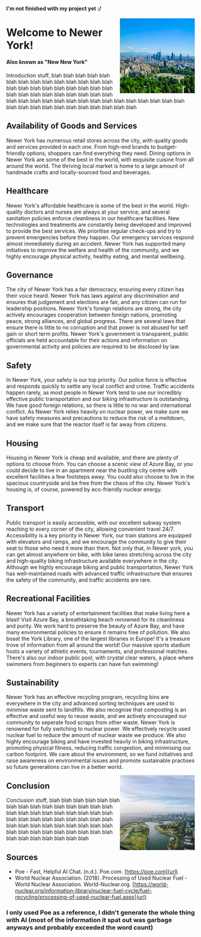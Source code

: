 <link rel="shortcut icon" type="image/x-icon" href="favicon.ico?">

#### I'm not finished with my project yet :/

<img align="right" width="200" height="200" src="./images/nature.jpg" alt="image of city filled with nature">

# Welcome to Newer York! 

#### Also known as "New New York"

Introduction stuff, blah blah blah blah blah blah blah blah blah blah blah blah blah blah blah blah blah blah blah blah blah blah blah blah blah blah blah blah blah blah blah blah blah blah blah blah blah blah blah blah blah blah blah blah blah blah blah blah blah blah blah blah blah blah blah blah blah blah

## Availability of Goods and Services

Newer York has numerous retail stores across the city, with quality goods and services provided in each one. From high-end brands to budget-friendly options, shoppers can find everything they need. Dining options in Newer York are some of the best in the world, with exquisite cuisine from all around the world. The thriving local market is home to a large amount of handmade crafts and locally-sourced food and beverages. 

## Healthcare

Newer York's affordable healthcare is some of the best in the world. High-quality doctors and nurses are always at your service, and several sanitation policies enforce cleanliness in our healthcare facilities. New technologies and treatments are constantly being developed and improved to provide the best services. We prioritise regular check-ups and try to prevent emergencies before they happen. Our emergency services respond almost immediately during an accident. Newer York has supported many initiatives to improve the welfare and health of the community, and we highly encourage physical activity, healthy eating, and mental wellbeing.

## Governance

The city of Newer York has a fair democracy, ensuring every citizen has their voice heard. Newer York has laws against any discrimination and ensures that judgement and elections are fair, and any citizen can run for leadership positions. Newer York's foreign relations are strong, the city actively encourages cooperation between foreign nations, promoting peace, strong alliances, and global progress. There are several laws that ensure there is little to no corruption and that power is not abused for self gain or short term profits. Newer York's government is transparent, public officials are held accountable for their actions and information on governmental activity and policies are required to be disclosed by law.

## Safety

In Newer York, your safety is our top priority. Our police force is effective and responds quickly to settle any local conflict and crime. Traffic accidents happen rarely, as most people in Newer York tend to use our incredibly effective public transportation and our biking infrastructure is outstanding. We have good foreign relations, so there is little to no war and international conflict. As Newer York relies heavily on nuclear power, we make sure we have safety measures and precautions to reduce the risk of a meltdown, and we make sure that the reactor itself is far away from citizens.

## Housing

Housing in Newer York is cheap and available, and there are plenty of options to choose from. You can choose a scenic view of Azure Bay, or you could decide to live in an apartment near the bustling city centre with excellent facilities a few footsteps away. You could also choose to live in the spacious countryside and be free from the chaos of the city. Newer York's housing is, of course, powered by eco-friendly nuclear energy.

## Transport

Public transport is easily accessible, with our excellent subway system reaching to every corner of the city, allowing convenient travel 24/7. Accessibility is a key priority in Newer York, our train stations are equipped with elevators and ramps, and we encourage the community to give their seat to those who need it more than them. Not only that, in Newer york, you can get almost anywhere on bike, with bike lanes stretching across the city and high-quality biking infrastructure available everywhere in the city. Although we highly encourage biking and public transportation, Newer York has well-maintained roads with advanced traffic infrastructure that ensures the safety of the community, and traffic accidents are rare.

## Recreational Facilities

Newer York has a variety of entertainment facilities that make living here a blast! Visit Azure Bay, a breathtaking beach renowned for its cleanliness and purity. We work hard to preserve the beauty of Azure Bay, and have many environmental policies to ensure it remains free of pollution. We also boast the York Library, one of the largest libraries in Europe! It's a treasure trove of information from all around the world! Our massive sports stadium hosts a variety of athletic events, tournaments, and professional matches. There's also our indoor public pool, with crystal clear waters, a place where swimmers from beginners to experts can have fun swimming!

## Sustainability

Newer York has an effective recycling program, recycling bins are everywhere in the city and advanced sorting techniques are used to minimise waste sent to landfills. We also recognise that composting is an effective and useful way to reuse waste, and we actively encouraged our community to seperate food scraps from other waste. Newer York is renowned for fully switching to nuclear power. We effectively recycle used nuclear fuel to reduce the amount of nuclear waste we produce. We also highly encourage biking and have invested heavily in biking infrastructure, promoting physical fitness, reducing traffic congestion, and minimising our carbon footprint. We care about the environment, so we fund initiatives and raise awareness on environmental issues and promote sustainable practises so future generations can live in a better world.

<img align="right" width="200" height="200" src="./images/river.jpg" alt="image of city and a lake">

## Conclusion

Conclusion stuff, blah blah blah blah blah blah blah blah blah blah blah blah blah blah blah blah blah blah blah blah blah blah blah blah blah blah blah blah blah blah blah blah blah blah blah blah blah blah blah blah blah blah blah blah blah blah blah blah blah blah blah blah blah blah blah blah blah blah

## Sources

- Poe - Fast, Helpful AI Chat. (n.d.). Poe.com. [https://poe.com](url)
- World Nuclear Association. (2018). Processing of Used Nuclear Fuel - World Nuclear Association. World-Nuclear.org. [https://world-nuclear.org/information-library/nuclear-fuel-cycle/fuel-recycling/processing-of-used-nuclear-fuel.aspx](url)

### I only used Poe as a reference, I didn't generate the whole thing with AI (most of the information it spat out was garbage anyways and probably exceeded the word count)
